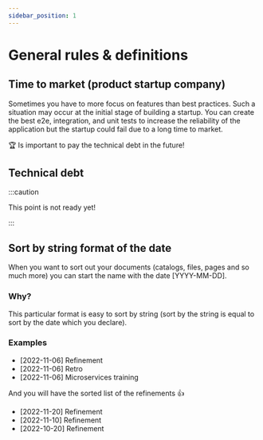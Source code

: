 ```yaml
---
sidebar_position: 1
---
```


# General rules & definitions

## Time to market (product startup company)
Sometimes you have to more focus on features than best practices. Such a situation may occur at the initial stage of building a startup.
You can create the best e2e, integration, and unit tests to increase the reliability of the application but the startup could fail due to a long time to market. 

🏆 Is important to pay the technical debt in the future!

## Technical debt

:::caution

This point is not ready yet!

:::

## Sort by string format of the date
When you want to sort out your documents (catalogs, files, pages and so much more) you can start the name with the date [YYYY-MM-DD].

### Why?
This particular format is easy to sort by string (sort by the string is equal to sort by the date which you declare).

### Examples
- [2022-11-06] Refinement
- [2022-11-06] Retro
- [2022-11-06] Microservices training

And you will have the sorted list of the refinements 👍
- [2022-11-20] Refinement
- [2022-11-10] Refinement
- [2022-10-20] Refinement
